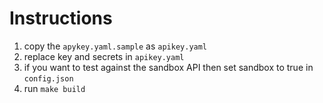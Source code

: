 # Instructions

1. copy the `apykey.yaml.sample` as `apikey.yaml`
2. replace key and secrets in `apikey.yaml`
4. if you want to test against the sandbox API then set sandbox to true in `config.json`
3. run `make build`
